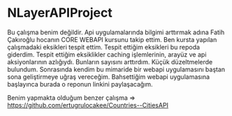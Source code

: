 # NLayerAPIProject

Bu çalışma benim değildir. Api uygulamalarında bilgimi arttırmak adına Fatih Çakıroğlu hocanın CORE WEBAPI kursunu takip ettim. Ben kursta yapılan çalışmadaki eksikleri tespit ettim. Tespit ettiğim eksikleri bu repoda giderdim. Tespit ettiğim eksiklikler caching işlemlerinin, arayüz ve api aksiyonlarının azlığıydı. Bunların sayısını arttırdım. Küçük düzeltmelerde bulundum. Sonrasında kendim bu mimaride bir webapi uygulamasını baştan sona geliştirmeye uğraş vereceğim. Bahsettiğim webapi uygulamasına başlayınca burada o reponun linkini paylaşacağım.


Benim yapmakta olduğum benzer çalışma => https://github.com/ertugrulocakee/Countries--CitiesAPI 

